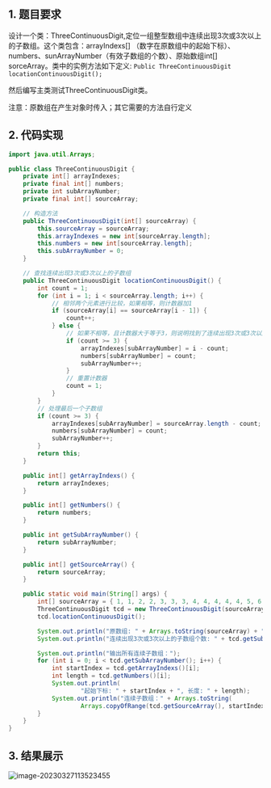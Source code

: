 ## 1. 题目要求

设计一个类：ThreeContinuousDigit,定位一组整型数组中连续出现3次或3次以上的子数组。这个类包含：arrayIndexs[]
（数字在原数组中的起始下标）、numbers[](在数组中出现的长度)、sunArrayNumber（有效子数组的个数）、原始数组int[]
sorceArray。类中的实例方法如下定义:
`Public ThreeContinuousDigit locationContinuousDigit();`

然后编写主类测试ThreeContinuousDigit类。

注意：原数组在产生对象时传入；其它需要的方法自行定义

## 2. 代码实现

```java
import java.util.Arrays;

public class ThreeContinuousDigit {
    private int[] arrayIndexes;
    private final int[] numbers;
    private int subArrayNumber;
    private final int[] sourceArray;

    // 构造方法
    public ThreeContinuousDigit(int[] sourceArray) {
        this.sourceArray = sourceArray;
        this.arrayIndexes = new int[sourceArray.length];
        this.numbers = new int[sourceArray.length];
        this.subArrayNumber = 0;
    }

    // 查找连续出现3次或3次以上的子数组
    public ThreeContinuousDigit locationContinuousDigit() {
        int count = 1;
        for (int i = 1; i < sourceArray.length; i++) {
            // 相邻两个元素进行比较，如果相等，则计数器加1
            if (sourceArray[i] == sourceArray[i - 1]) {
                count++;
            } else {
                // 如果不相等，且计数器大于等于3，则说明找到了连续出现3次或3次以上的子数组
                if (count >= 3) {
                    arrayIndexes[subArrayNumber] = i - count;
                    numbers[subArrayNumber] = count;
                    subArrayNumber++;
                }
                // 重置计数器
                count = 1;
            }
        }
        // 处理最后一个子数组
        if (count >= 3) {
            arrayIndexes[subArrayNumber] = sourceArray.length - count;
            numbers[subArrayNumber] = count;
            subArrayNumber++;
        }
        return this;
    }

    public int[] getArrayIndexs() {
        return arrayIndexes;
    }

    public int[] getNumbers() {
        return numbers;
    }

    public int getSubArrayNumber() {
        return subArrayNumber;
    }

    public int[] getSourceArray() {
        return sourceArray;
    }

    public static void main(String[] args) {
        int[] sourceArray = { 1, 1, 2, 2, 3, 3, 3, 4, 4, 4, 4, 4, 5, 6, 6, 6, 6, 6, 6, 6, 7, 7, 7 };
        ThreeContinuousDigit tcd = new ThreeContinuousDigit(sourceArray);
        tcd.locationContinuousDigit();

        System.out.println("原数组: " + Arrays.toString(sourceArray) + "\n");
        System.out.println("连续出现3次或3次以上的子数组个数: " + tcd.getSubArrayNumber() + "\n");

        System.out.println("输出所有连续子数组：");
        for (int i = 0; i < tcd.getSubArrayNumber(); i++) {
            int startIndex = tcd.getArrayIndexs()[i];
            int length = tcd.getNumbers()[i];
            System.out.println(
                    "起始下标: " + startIndex + ", 长度: " + length);
            System.out.println("连续子数组：" + Arrays.toString(
                    Arrays.copyOfRange(tcd.getSourceArray(), startIndex, startIndex + length)) + "\n");
        }
    }
}
```

## 3. 结果展示

![image-20230327113523455](https://picgo-1314385327.cos.ap-guangzhou.myqcloud.com/markdown/image-20230327113523455.png)